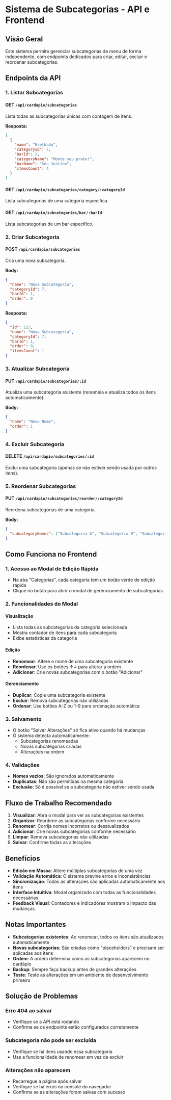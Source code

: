 # Sistema de Subcategorias - API e Frontend

## Visão Geral

Este sistema permite gerenciar subcategorias de menu de forma independente, com endpoints dedicados para criar, editar, excluir e reordenar subcategorias.

## Endpoints da API

### 1. Listar Subcategorias

#### GET `/api/cardapio/subcategories`
Lista todas as subcategorias únicas com contagem de itens.

**Resposta:**
```json
[
  {
    "name": "Grelhado",
    "categoryId": 7,
    "barId": 1,
    "categoryName": "Monte seu prato!",
    "barName": "Seu Justino",
    "itemsCount": 4
  }
]
```

#### GET `/api/cardapio/subcategories/category/:categoryId`
Lista subcategorias de uma categoria específica.

#### GET `/api/cardapio/subcategories/bar/:barId`
Lista subcategorias de um bar específico.

### 2. Criar Subcategoria

#### POST `/api/cardapio/subcategories`
Cria uma nova subcategoria.

**Body:**
```json
{
  "name": "Nova Subcategoria",
  "categoryId": 7,
  "barId": 1,
  "order": 0
}
```

**Resposta:**
```json
{
  "id": 123,
  "name": "Nova Subcategoria",
  "categoryId": 7,
  "barId": 1,
  "order": 0,
  "itemsCount": 1
}
```

### 3. Atualizar Subcategoria

#### PUT `/api/cardapio/subcategories/:id`
Atualiza uma subcategoria existente (renomeia e atualiza todos os itens automaticamente).

**Body:**
```json
{
  "name": "Novo Nome",
  "order": 1
}
```

### 4. Excluir Subcategoria

#### DELETE `/api/cardapio/subcategories/:id`
Exclui uma subcategoria (apenas se não estiver sendo usada por outros itens).

### 5. Reordenar Subcategorias

#### PUT `/api/cardapio/subcategories/reorder/:categoryId`
Reordena subcategorias de uma categoria.

**Body:**
```json
{
  "subcategoryNames": ["Subcategoria A", "Subcategoria B", "Subcategoria C"]
}
```

## Como Funciona no Frontend

### 1. Acesso ao Modal de Edição Rápida

- Na aba "Categorias", cada categoria tem um botão verde de edição rápida
- Clique no botão para abrir o modal de gerenciamento de subcategorias

### 2. Funcionalidades do Modal

#### Visualização
- Lista todas as subcategorias da categoria selecionada
- Mostra contador de itens para cada subcategoria
- Exibe estatísticas da categoria

#### Edição
- **Renomear**: Altere o nome de uma subcategoria existente
- **Reordenar**: Use os botões ↑↓ para alterar a ordem
- **Adicionar**: Crie novas subcategorias com o botão "Adicionar"

#### Gerenciamento
- **Duplicar**: Copie uma subcategoria existente
- **Excluir**: Remova subcategorias não utilizadas
- **Ordenar**: Use botões A-Z ou 1-9 para ordenação automática

### 3. Salvamento

- O botão "Salvar Alterações" só fica ativo quando há mudanças
- O sistema detecta automaticamente:
  - Subcategorias renomeadas
  - Novas subcategorias criadas
  - Alterações na ordem

### 4. Validações

- **Nomes vazios**: São ignorados automaticamente
- **Duplicatas**: Não são permitidas na mesma categoria
- **Exclusão**: Só é possível se a subcategoria não estiver sendo usada

## Fluxo de Trabalho Recomendado

1. **Visualizar**: Abra o modal para ver as subcategorias existentes
2. **Organizar**: Reordene as subcategorias conforme necessário
3. **Renomear**: Corrija nomes incorretos ou desatualizados
4. **Adicionar**: Crie novas subcategorias conforme necessário
5. **Limpar**: Remova subcategorias não utilizadas
6. **Salvar**: Confirme todas as alterações

## Benefícios

- **Edição em Massa**: Altere múltiplas subcategorias de uma vez
- **Validação Automática**: O sistema previne erros e inconsistências
- **Sincronização**: Todas as alterações são aplicadas automaticamente aos itens
- **Interface Intuitiva**: Modal organizado com todas as funcionalidades necessárias
- **Feedback Visual**: Contadores e indicadores mostram o impacto das mudanças

## Notas Importantes

- **Subcategorias existentes**: Ao renomear, todos os itens são atualizados automaticamente
- **Novas subcategorias**: São criadas como "placeholders" e precisam ser aplicadas aos itens
- **Ordem**: A ordem determina como as subcategorias aparecem no cardápio
- **Backup**: Sempre faça backup antes de grandes alterações
- **Teste**: Teste as alterações em um ambiente de desenvolvimento primeiro

## Solução de Problemas

### Erro 404 ao salvar
- Verifique se a API está rodando
- Confirme se os endpoints estão configurados corretamente

### Subcategoria não pode ser excluída
- Verifique se há itens usando essa subcategoria
- Use a funcionalidade de renomear em vez de excluir

### Alterações não aparecem
- Recarregue a página após salvar
- Verifique se há erros no console do navegador
- Confirme se as alterações foram salvas com sucesso

















